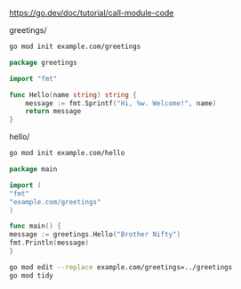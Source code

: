 https://go.dev/doc/tutorial/call-module-code

greetings/

```bash
go mod init example.com/greetings
```

```go
package greetings

import "fmt"

func Hello(name string) string {
	message := fmt.Sprintf("Hi, %w. Welcome!", name)
	return message
}
```

hello/

```bash
go mod init example.com/hello
```

```go
package main

import (
"fmt"
"example.com/greetings"
)

func main() {
message := greetings.Hello("Brother Nifty")
fmt.Println(message)
}
```

```bash
go mod edit --replace example.com/greetings=../greetings
go mod tidy
```